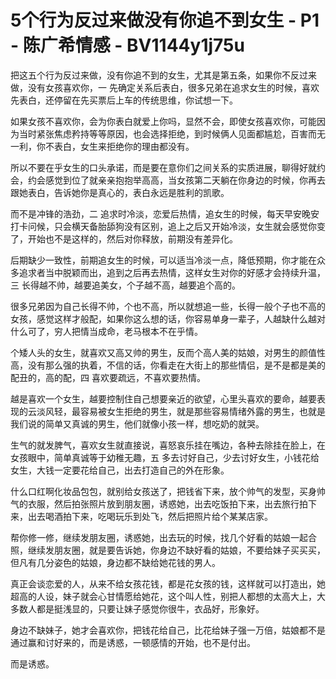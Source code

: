 # 5个行为反过来做没有你追不到女生 - P1 - 陈广希情感 - BV1144y1j75u

把这五个行为反过来做，没有你追不到的女生，尤其是第五条，如果你不反过来做，没有女孩喜欢你，一 先确定关系后表白，很多兄弟在追求女生的时候，喜欢先表白，还停留在先买票后上车的传统思维，你试想一下。

如果女孩不喜欢你，会为你表白就爱上你吗，显然不会，即使女孩喜欢你，可能因为当时紧张焦虑矜持等等原因，也会选择拒绝，到时候俩人见面都尴尬，百害而无一利，你不表白，女生来拒绝你的理由都没有。

所以不要在乎女生的口头承诺，而是要在意你们之间关系的实质进展，聊得好就约会，约会感觉到位了就亲亲抱抱举高高，当女孩第二天躺在你身边的时候，你再去跟她表白，告诉她你是真心的，表白永远是胜利的凯歌。

而不是冲锋的浩劲，二 追求时冷淡，恋爱后热情，追女生的时候，每天早安晚安打卡问候，只会横天备胎舔狗没有区别，追上之后又开始冷淡，女生就会感觉你变了，开始也不是这样的，然后对你释放，前期没有差异化。

后期缺少一致性，前期追女生的时候，可以适当冷淡一点，降低预期，你才能在众多追求者当中脱颖而出，追到之后再去热情，这样女生对你的好感才会持续升温，三 长得越不帅，越要追美女，个子越不高，越要追个高的。

很多兄弟因为自己长得不帅，个也不高，所以就想追一些，长得一般个子也不高的女孩，感觉这样才般配，如果你这么想的话，你容易单身一辈子，人越缺什么越对什么可了，穷人把情当成命，老马根本不在乎情。

个矮人头的女生，就喜欢又高又帅的男生，反而个高人美的姑娘，对男生的颜值性高，没有那么强的执着，不信的话，你看走在大街上的那些情侣，是不是都是美的配丑的，高的配，四 喜欢要疏远，不喜欢要热情。

越是喜欢一个女生，越要控制住自己想要亲近的欲望，心里头喜欢的要命，越要表现的云淡风轻，最容易被女生拒绝的男生，就是那些容易情绪外露的男生，也就是我们说的简单又真诚的男生，他们就像小孩一样，想吃奶的就哭。

生气的就发脾气，喜欢女生就直接说，喜怒哀乐挂在嘴边，各种去除挂在脸上，在女孩眼中，简单真诚等于幼稚无趣，五 多去讨好自己，少去讨好女生，小钱花给女生，大钱一定要花给自己，出去打造自己的外在形象。

什么口红啊化妆品包包，就别给女孩送了，把钱省下来，放个帅气的发型，买身帅气的衣服，然后拍张照片放到朋友圈，诱惑她，出去吃饭拍下来，出去旅行拍下来，出去喝酒拍下来，吃喝玩乐到处飞，然后把照片给个某某店家。

帮你修一修，继续发朋友圈，诱惑她，出去玩的时候，找几个好看的姑娘一起合照，继续发朋友圈，就是要告诉她，你身边不缺好看的姑娘，不要给妹子买买买，但凡有几分姿色的姑娘，身边都不缺给她花钱的男人。

真正会谈恋爱的人，从来不给女孩花钱，都是花女孩的钱，这样就可以打造出，她超高的人设，妹子就会心甘情愿给她花，这个叫人性，别把人都想的太高大上，大多数人都是挺浅显的，只要让妹子感觉你很牛，衣品好，形象好。

身边不缺妹子，她才会喜欢你，把钱花给自己，比花给妹子强一万倍，姑娘都不是通过赢和讨好来的，而是诱惑，一顿感情的开始，也不是付出。

而是诱惑。